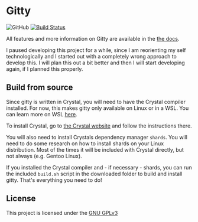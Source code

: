 # Gitty

<!-- Badges -->

![GitHub](https://img.shields.io/badge/OS-Linux%20%2F%20WSL-yellow)
[![Build Status](https://www.travis-ci.com/lianstuder/gitty.svg?branch=opt2_ncurses_lib)](https://www.travis-ci.com/lianstuder/gitty)

All features and more information on Gitty are available in the [the docs](https://github.com/lianstuder/gitty/blob/master/docs/README.md).

I paused developing this project for a while, since I am reorienting my self technologically and I started out with a completely wrong approach to develop this. I will plan this out a bit better and then I will start developing again, if I planned this properly.

## Build from source

Since gitty is written in Crystal, you will need to have the Crystal compiler installed. For now, this makes gitty only available on Linux or in a WSL. You can learn more on WSL [here](https://docs.microsoft.com/en-us/windows/wsl/install-win10).

To install Crystal, go to [the Crystal website](https://crystal-lang.org/install) and follow the instructions there.

You will also need to install Crystals dependency manager `shards`. You will need to do some research on how to install shards on your Linux distribution. Most of the times it will be included with Crystal directly, but not always (e.g. Gentoo Linux).

If you installed the Crystal compiler and - if necessary - shards, you can run the included `build.sh` script in the downloaded folder to build and install gitty. That's everything you need to do!

## License

This project is licensed under the [GNU GPLv3](https://github.com/lianstuder/gitty/blob/master/LICENSE)

